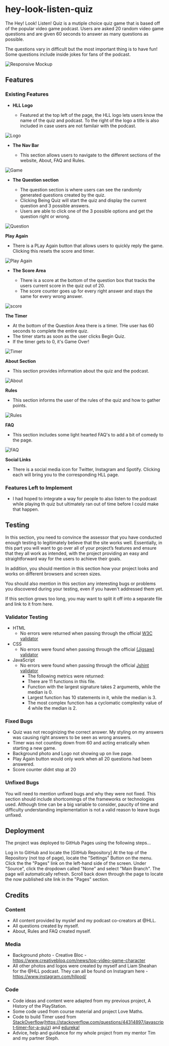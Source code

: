 # hey-look-listen-quiz

The Hey! Look! Listen! Quiz is a mutiple choice quiz game that is based off of the popular video game podcast. Users are asked 20 random video game questions and are given 60 seconds to answer as many questions as possible. 

The questions vary in difficult but the most important thing is to have fun! Some questions include inside jokes for fans of the podcast.

![Responsive Mockup](INSERTPhotos)

## Features 

### Existing Features

- __HLL Logo__

  - Featured at the top left of the page, the HLL logo lets users know the name of the quiz and podcast. To the right of the logo a title is also included in case users are not familair with the podcast.

![Logo]()

- __The Nav Bar__

  - This section allows users to navigate to the different sections of the website, About, FAQ and Rules.

![Game]()

- __The Question section__

  - The question section is where users can see the randomly generated questions created by the quiz.
  - Clicking Being Quiz will start the quiz and display the current question and 3 possible answers. 
  - Users are able to click one of the 3 possible options and get the question right or wrong.

![Question]()

__Play Again__

- There is a PLay Again button that allows users to quickly reply the game. Clicking this resets the score and timer.

![Play Again]()

- __The Score Area__

  - There is a score at the bottom of the question box that tracks the users current score in the quiz out of 20.
  - The score counter goes up for every right answer and stays the same for every wrong answer.

![score]()

__The Timer__

- At the bottom of the Question Area there is a timer. THe user has 60 seconds to complete the entire quiz. 
- The timer starts as soon as the user clicks Begin Quiz.
- If the timer gets to 0, it's Game Over!

![Timer]()

__About Section__ 

- This section provides information about the quiz and the podcast.

![About]()

__Rules__

- This section informs the user of the rules of the quiz and how to gather points.

![Rules]()

__FAQ__

- This section includes some light hearted FAQ's to add a bit of comedy to the page.

![FAQ]()

__Social Links__

- There is a social media icon for Twitter, Instagram and Spotify. Clicking each will bring you to the corresponding HLL page.

### Features Left to Implement

- I had hoped to integrate a way for people to also listen to the podcast while playing th quiz but ultimately ran out of time before I could make that happen. 

## Testing 

In this section, you need to convince the assessor that you have conducted enough testing to legitimately believe that the site works well. Essentially, in this part you will want to go over all of your project’s features and ensure that they all work as intended, with the project providing an easy and straightforward way for the users to achieve their goals.

In addition, you should mention in this section how your project looks and works on different browsers and screen sizes.

You should also mention in this section any interesting bugs or problems you discovered during your testing, even if you haven't addressed them yet.

If this section grows too long, you may want to split it off into a separate file and link to it from here.


### Validator Testing 

- HTML
    - No errors were returned when passing through the official [W3C validator](https://validator.w3.org/nu/?doc=https%3A%2F%2Fcode-institute-org.github.io%2Flove-maths%2F)
- CSS
    - No errors were found when passing through the official [(Jigsaw) validator](https://jigsaw.w3.org/css-validator/validator?uri=https%3A%2F%2Fvalidator.w3.org%2Fnu%2F%3Fdoc%3Dhttps%253A%252F%252Fcode-institute-org.github.io%252Flove-maths%252F&profile=css3svg&usermedium=all&warning=1&vextwarning=&lang=en)
- JavaScript
    - No errors were found when passing through the official [Jshint validator](https://jshint.com/)
      - The following metrics were returned: 
      - There are 11 functions in this file.
      - Function with the largest signature takes 2 arguments, while the median is 0.
      - Largest function has 10 statements in it, while the median is 3.
      - The most complex function has a cyclomatic complexity value of 4 while the median is 2.

### Fixed Bugs 

- Quiz was not recoginizing the correct answer. My styling on my answers was causing right answers to be seen as wrong answers.
- Timer was not counting down from 60 and acting erratically when starting a new game. 
- Background photo and Logo not showing up on live page.
- Play Again button would only work when all 20 questions had been answered.
- Score counter didnt stop at 20


### Unfixed Bugs

You will need to mention unfixed bugs and why they were not fixed. This section should include shortcomings of the frameworks or technologies used. Although time can be a big variable to consider, paucity of time and difficulty understanding implementation is not a valid reason to leave bugs unfixed. 

## Deployment

The project was deployed to GitHub Pages using the following steps...

Log in to GitHub and locate the [GitHub Repository]
At the top of the Repository (not top of page), locate the "Settings" Button on the menu.
Click the the "Pages" link on the left-hand side of the screen.
Under "Source", click the dropdown called "None" and select "Main Branch".
The page will automatically refresh.
Scroll back down through the page to locate the now published site link in the "Pages" section.

## Credits 
### Content 

- All content provided by myslef and my podcast co-creators at @HLL. 
- All questions created by myself. 
- About, Rules and FAQ created myself.

### Media

- Background photo - Creative Bloc - https://www.creativebloq.com/news/top-video-game-character
- All other photos and logos were created by myself and Liam Sheahan for the @HLL podcast. They can all be found on Instagram here - https://www.instagram.com/hllpod/

### Code 

- Code ideas and content were adapted from my previous project, A History of the PlayStation.
- Some code used from course material and project Love Maths. 
- Code to build Timer used from [StackOverflow](https://stackoverflow.com/questions/29971898/how-to-create-an-accurate-timer-in-javascript)(https://stackoverflow.com/questions/44314897/javascript-timer-for-a-quiz) and [edureka!](https://www.edureka.co/blog/creating-an-online-quiz-application-implementing-countdown-timer/)
- Advice, help and guidance for my whole project from my mentor Tim and my partner Steph. 



 